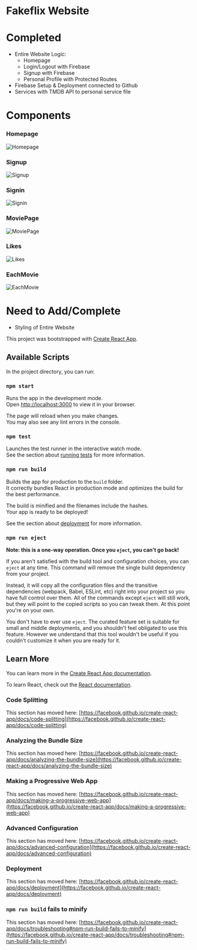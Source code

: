 # Fakeflix Website

# Completed
- Entire Website Logic:
    - Homepage
    - Login/Logout with Firebase
    - Signup with Firebase
    - Personal Profile with Protected Routes
- Firebase Setup & Deployment connected to Github
- Services with TMDB API to personal service file

# Components
### Homepage
![Homepage](https://github.com/ZenuCode/react-netflix-clone/assets/100235605/095b44f4-217a-4f16-a4b6-7f996e5d989b)


### Signup
![Signup](https://github.com/ZenuCode/react-netflix-clone/assets/100235605/9d63a009-7a4f-4be6-a11a-65a90fe52cae)


### Signin
![Signin](https://github.com/ZenuCode/react-netflix-clone/assets/100235605/71cd5557-0ebb-46a7-8828-ebfcf53bfb51)


### MoviePage
![MoviePage](https://github.com/ZenuCode/react-netflix-clone/assets/100235605/f35fff14-1e14-4919-a329-715b479e64ae)


### Likes
![Likes](https://github.com/ZenuCode/react-netflix-clone/assets/100235605/2ceb454e-bdcf-4aed-afa1-729147af073f)


### EachMovie
![EachMovie](https://github.com/ZenuCode/react-netflix-clone/assets/100235605/75f7a144-252a-4625-8df9-9054131485b8)


# Need to Add/Complete
- Styling of Entire Website

This project was bootstrapped with [Create React App](https://github.com/facebook/create-react-app).

## Available Scripts

In the project directory, you can run:

### `npm start`

Runs the app in the development mode.\
Open [http://localhost:3000](http://localhost:3000) to view it in your browser.

The page will reload when you make changes.\
You may also see any lint errors in the console.

### `npm test`

Launches the test runner in the interactive watch mode.\
See the section about [running tests](https://facebook.github.io/create-react-app/docs/running-tests) for more information.

### `npm run build`

Builds the app for production to the `build` folder.\
It correctly bundles React in production mode and optimizes the build for the best performance.

The build is minified and the filenames include the hashes.\
Your app is ready to be deployed!

See the section about [deployment](https://facebook.github.io/create-react-app/docs/deployment) for more information.

### `npm run eject`

**Note: this is a one-way operation. Once you `eject`, you can't go back!**

If you aren't satisfied with the build tool and configuration choices, you can `eject` at any time. This command will remove the single build dependency from your project.

Instead, it will copy all the configuration files and the transitive dependencies (webpack, Babel, ESLint, etc) right into your project so you have full control over them. All of the commands except `eject` will still work, but they will point to the copied scripts so you can tweak them. At this point you're on your own.

You don't have to ever use `eject`. The curated feature set is suitable for small and middle deployments, and you shouldn't feel obligated to use this feature. However we understand that this tool wouldn't be useful if you couldn't customize it when you are ready for it.

## Learn More

You can learn more in the [Create React App documentation](https://facebook.github.io/create-react-app/docs/getting-started).

To learn React, check out the [React documentation](https://reactjs.org/).

### Code Splitting

This section has moved here: [https://facebook.github.io/create-react-app/docs/code-splitting](https://facebook.github.io/create-react-app/docs/code-splitting)

### Analyzing the Bundle Size

This section has moved here: [https://facebook.github.io/create-react-app/docs/analyzing-the-bundle-size](https://facebook.github.io/create-react-app/docs/analyzing-the-bundle-size)

### Making a Progressive Web App

This section has moved here: [https://facebook.github.io/create-react-app/docs/making-a-progressive-web-app](https://facebook.github.io/create-react-app/docs/making-a-progressive-web-app)

### Advanced Configuration

This section has moved here: [https://facebook.github.io/create-react-app/docs/advanced-configuration](https://facebook.github.io/create-react-app/docs/advanced-configuration)

### Deployment

This section has moved here: [https://facebook.github.io/create-react-app/docs/deployment](https://facebook.github.io/create-react-app/docs/deployment)

### `npm run build` fails to minify

This section has moved here: [https://facebook.github.io/create-react-app/docs/troubleshooting#npm-run-build-fails-to-minify](https://facebook.github.io/create-react-app/docs/troubleshooting#npm-run-build-fails-to-minify)

